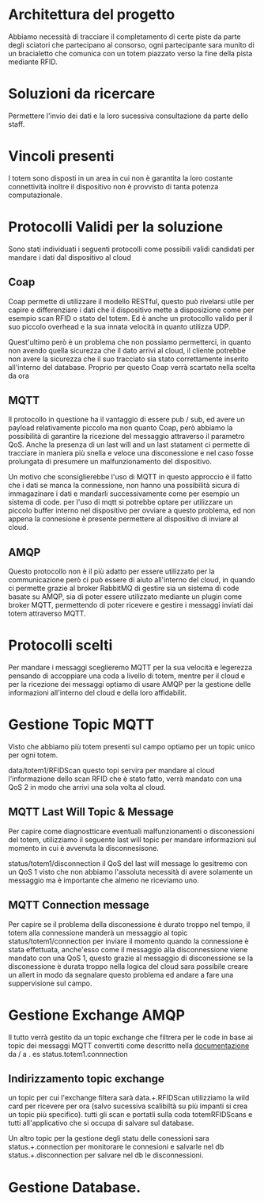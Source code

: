 # Architettura del progetto
Abbiamo necessità di tracciare il completamento di certe piste da parte degli
sciatori che partecipano al consorso, ogni partecipante sara munito di un bracialetto che comunica con un totem piazzato verso la fine della pista mediante RFID.

# Soluzioni da ricercare
Permettere l'invio dei dati e la loro sucessiva consultazione da parte dello staff.

# Vincoli presenti
I totem sono disposti in un area in cui non è garantita la loro costante connettività inoltre il dispositivo non è provvisto di tanta potenza computazionale.

# Protocolli Validi per la soluzione 
Sono stati individuati i seguenti protocolli come possibili validi candidati per mandare i dati dal dispositivo al cloud 

## Coap
Coap permette di utilizzare il modello RESTful, questo può rivelarsi utile per capire e differenziare i dati che il dispositivo mette a disposizione come per esempio scan RFID o stato del totem. Ed è anche un protocollo valido per il suo piccolo overhead e la sua innata velocità in quanto utilizza UDP.

Quest'ultimo però è un problema che non possiamo permetterci, in quanto non avendo quella sicurezza che il dato arrivi al cloud,
il cliente potrebbe non avere la sicurezza che il suo tracciato sia stato correttamente inserito all'interno del database.
Proprio per questo Coap verrà scartato nella scelta da ora 
## MQTT
Il protocollo in questione ha il vantaggio di essere pub / sub, ed avere un payload relativamente piccolo ma non quanto Coap, però abbiamo la possibilità di garantire la ricezione del messaggio attraverso il parametro QoS. Anche la presenza di un last will and un last statament ci permette di tracciare in maniera più snella e veloce una disconessione e nel caso fosse prolungata di presumere un malfunzionamento del dispositivo. 

Un motivo che sconsiglierebbe l'uso di MQTT in questo approccio è il fatto che i dati se manca la connessione, non hanno una possibilità sicura di immagazinare i dati e mandarli successivamente come per esempio un sistema di code. per l'uso di mqtt si potrebbe optare per utilizzare un piccolo buffer interno nel dispositivo per ovviare a questo problema, ed non appena la connesione è presente permettere al dispositivo di inviare al cloud.

## AMQP 
Questo protocollo non è il più adatto per essere utilizzato per la communicazione però ci può essere di aiuto all'interno del cloud, in quando ci permette grazie al broker RabbitMQ di gestire sia un sistema di code basate su AMQP, sia di poter essere utilizzato mediante un plugin come broker MQTT, permettendo di poter ricevere e gestire i messaggi inviati dai totem attraverso MQTT.

# Protocolli scelti
Per mandare i messaggi sceglieremo MQTT per la sua velocità e legerezza pensando di accoppiare una coda a livello di totem, mentre per il cloud e per la ricezione dei messaggi optiamo di usare AMQP per la gestione delle informazioni all'interno del cloud e della loro affidabilit.
# Gestione Topic MQTT
Visto che abbiamo più totem presenti sul campo optiamo per un topic unico per ogni totem.

data/totem1/RFIDScan questo topi servira per mandare al cloud l'informazione dello scan RFID che è stato fatto, verrà
mandato con una QoS 2 in modo che arrivi una sola volta al cloud.

## MQTT Last Will Topic & Message
Per capire come diagnostticare eventuali malfunzionamenti o disconessioni del totem, utilizziamo il seguente last will topic per mandare informazioni sul momento in cui è avvenuta la disconnesisone.

status/totem1/disconnection il QoS del last will message lo gesitremo con un QoS 1 visto che non abbiamo l'assoluta necessità di avere solamente un messaggio ma è importante che almeno ne riceviamo uno.

## MQTT Connection message  
Per capire se il problema della disconessione è durato troppo nel tempo, il totem alla connessione manderà un messaggio al topic 
status/totem1/connection per inviare il momento quando la connessione è stata effettuata, anche'esso come il messaggio alla disconnessione viene mandato con una QoS 1, questo grazie al messaggio di disconessione se la disconessione è durata troppo nella logica del cloud sara possibile creare un allert in modo da segnalare questo problema ed andare a fare una suppervisione sul campo.

# Gestione Exchange AMQP

Il tutto verrà gestito da un topic exchange che filtrera per le code in base ai topic dei messaggi MQTT convertiti come descritto nella [documentazione](https://www.rabbitmq.com/mqtt.html#implementation) da / a . es status.totem1.connnection

## Indirizzamento topic exchange
un topic per cui l'exchange filtera sarà data.+.RFIDScan utilizziamo la wild card per ricevere per ora (salvo sucessiva scalibiltà su più impanti si crea un topic più specifico). tutti gli scan e portatli sulla coda totemRFIDScans e tutti all'applicativo che si occupa di salvare sul database.

Un altro topic per la gestione degli statu delle conessioni sara status.+.connection per monitorare le connesioni e salvarle nel db
status.+.disconnection per salvare nel db le disconnessioni.

# Gestione Database.
